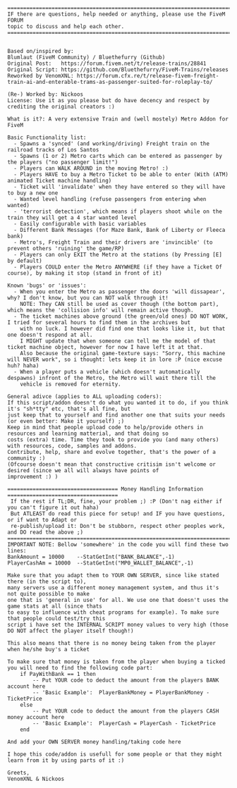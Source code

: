 	================================================================================
	IF there are questions, help needed or anything, please use the FiveM FORUM
	topic to discuss and help each other.
	================================================================================


	Based on/inspired by: 
	Blumlaut (FiveM Community) / Bluethefurry (Github)
	Original Post:	 https://forum.fivem.net/t/release-trains/28841
	Original Script: https://github.com/Bluethefurry/FiveM-Trains/releases
	Reworked by VenomXNL: https://forum.cfx.re/t/release-fivem-freight-train-ai-and-enterable-trams-as-passenger-suited-for-roleplay-to/

	(Re-) Worked by: Nickoos
	License: Use it as you please but do have decency and respect by crediting the original creators :)
	
	What is it?: A very extensive Train and (well mostely) Metro Addon for FiveM
	
	Basic Functionality list:
	  - Spawns a 'synced' (and working/driving) Freight train on the railroad tracks of Los Santos
	  - Spawns (1 or 2) Metro carts which can be entered as passenger by the players ("no passenger limit!")
	  - Players can WALK AROUND in the moving Metro! :)
	  - Players HAVE to buy a Metro Ticket to be able to enter (With (ATM) animated Ticket machine handling)
	  - Ticket will 'invalidate' when they have entered so they will have to buy a new one
	  - Wanted level handling (refuse passengers from entering when wanted)
	  - 'terrorist detection', which means if players shoot while on the train they will get a 4 star wanted level
	  - Easily configurable with basic variables
	  - Different Bank Messages (for Maze Bank, Bank of Liberty or Fleeca bank)
	  - Metro's, Freight Train and their drivers are 'invincible' (to prevent others 'ruining' the game/RP)
	  - Players can only EXIT the Metro at the stations (by Pressing [E] by default)
	  - Players COULD enter the Metro ANYWHERE (if they have a Ticket Of course), by making it stop (stand in front of it)
	  
	Known 'bugs' or 'issues':
	  - When you enter the Metro as passenger the doors 'will dissapear', why? I don't know, but you can NOT walk through it!
		NOTE: They CAN still be used as cover though (the bottom part), which means the 'collision info' will remain active though.
	  - The ticket machines above ground (the green/old ones) DO NOT WORK, I tried for several hours to find them in the archives but
		with no luck. I however did find one that looks like it, but that one doesn't respond at all.
		I MIGHT update that when someone can tell me the model of that ticket machine object, however for now I have left it at that.
		Also because the original game-texture says: "Sorry, this machine will NEVER work", so i thought: lets keep it in lore :P (nice excuse huh? haha)
	  - When a player puts a vehicle (which doesn't automatically despawns) infront of the Metro, the Metro will wait there till the
		vehicle is removed for eternity.

	General adivce (applies to ALL uploading coders):
	If this script/addon doesn't do what you wanted it to do, if you think it's "sh*tty" etc, that's all fine, but
	just keep that to yourself and find another one that suits your needs (or even better: Make it yourself) ;)
	Keep in mind that people upload code to help/provide others in resources and learning matterial, and that doing so
	costs (extra) time. Time they took to provide you (and many others) with resources, code, samples and addons.
	Contribute, help, share and evolve together, that's the power of a community :)
	(Ofcourse doesn't mean that constructive critisim isn't welcome or desired (since we all will always have points of
	improvement :) )
	  
	=================================== Money Handling Information ===================================
	 If the rest if TL;DR, fine, your problem ;) :P (Don't nag either if you can't figure it out haha)
	 But ATLEAST do read this piece for setup! and IF you have questions, or if want to Adapt or
	 re-publish/upload it: Don't be stubborn, respect other peoples work, and DO read the above ;)
	===================================================================================================
	IMPORTANT NOTE: Bellow 'somewhere' in the code you will find these two lines:
	BankAmount = 10000    --StatGetInt("BANK_BALANCE",-1)
	PlayerCashAm = 10000  --StatGetInt("MP0_WALLET_BALANCE",-1)
	
	Make sure that you adapt them to YOUR OWN SERVER, since like stated there (in the script to),
	many servers use a different money management system, and thus it's not quite possible to make
	one that is 'general in use' for all. We use one that doesn't uses the game stats at all (since thats
	to easy to influence with cheat programs for example). To make sure that people could test/try this
	script i have set the INTERNAL SCRIPT money values to very high (those DO NOT affect the player itself though!)

	This also means that there is no money being taken from the player when he/she buy's a ticket
	
	To make sure that money is taken from the player when buying a ticked you will need to find the following code part:
		if PayWithBank == 1 then
			-- Put YOUR code to deduct the amount from the players BANK account here
			-- 'Basic Example':  PlayerBankMoney = PlayerBankMoney - TicketPrice
		else
			-- Put YOUR code to deduct the amount from the players CASH money account here
			-- 'Basic Example':  PlayerCash = PlayerCash - TicketPrice
		end
	
	And add your OWN SERVER money handling/taking code here
	
	I hope this code/addon is usefull for some people or that they might learn from it by using parts of it :)
	
	Greets,
	VenomXNL & Nickoos
